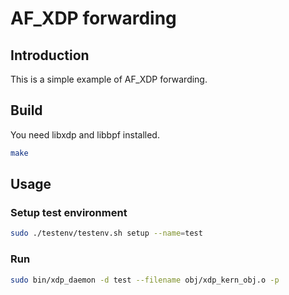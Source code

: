 # AF_XDP forwarding

## Introduction

This is a simple example of AF_XDP forwarding.

## Build

You need libxdp and libbpf installed.

```sh
make
```

## Usage

### Setup test environment

```sh
sudo ./testenv/testenv.sh setup --name=test
```

### Run

```sh
sudo bin/xdp_daemon -d test --filename obj/xdp_kern_obj.o -p
```
